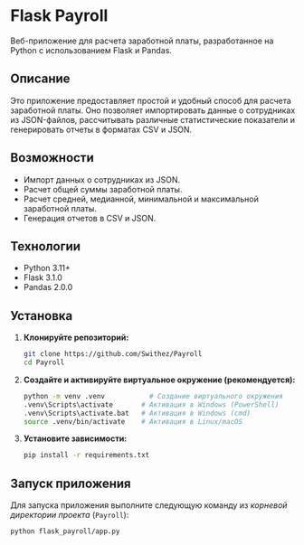 # Flask Payroll

Веб-приложение для расчета заработной платы, разработанное на Python с использованием Flask и Pandas.

## Описание

Это приложение предоставляет простой и удобный способ для расчета заработной платы. Оно позволяет импортировать данные о сотрудниках из JSON-файлов, рассчитывать различные статистические показатели и генерировать отчеты в форматах CSV и JSON.

## Возможности

*   Импорт данных о сотрудниках из JSON.
*   Расчет общей суммы заработной платы.
*   Расчет средней, медианной, минимальной и максимальной заработной платы.
*   Генерация отчетов в CSV и JSON.

## Технологии

*   Python 3.11+
*   Flask 3.1.0
*   Pandas 2.0.0

## Установка

1.  **Клонируйте репозиторий:**

    ```bash
    git clone https://github.com/Swithez/Payroll
    cd Payroll
    ```

2.  **Создайте и активируйте виртуальное окружение (рекомендуется):**

    ```bash
    python -m venv .venv           # Создание виртуального окружения
    .venv\Scripts\activate       # Активация в Windows (PowerShell)
    .venv\Scripts\activate.bat   # Активация в Windows (cmd)
    source .venv/bin/activate    # Активация в Linux/macOS
    ```

3.  **Установите зависимости:**

    ```bash
    pip install -r requirements.txt
    ```

## Запуск приложения

Для запуска приложения выполните следующую команду из *корневой директории проекта* (`Payroll`):

```bash
python flask_payroll/app.py
```
